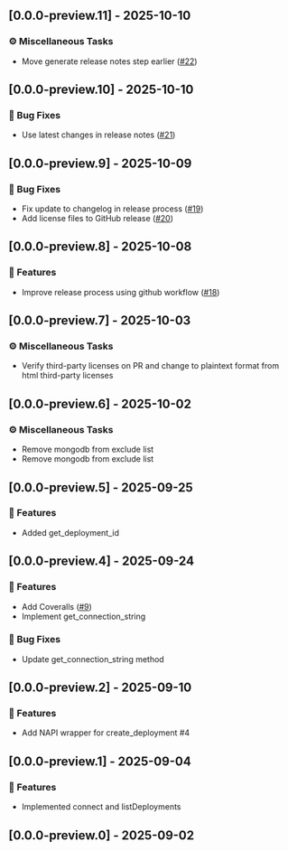 ## [0.0.0-preview.11] - 2025-10-10

### ⚙️ Miscellaneous Tasks

- Move generate release notes step earlier ([#22](https://github.com/mongodb-js/atlas-local-lib-js/pull/22))
## [0.0.0-preview.10] - 2025-10-10

### 🐛 Bug Fixes

- Use latest changes in release notes ([#21](https://github.com/mongodb-js/atlas-local-lib-js/pull/21))
## [0.0.0-preview.9] - 2025-10-09

### 🐛 Bug Fixes

- Fix update to changelog in release process ([#19](https://github.com/mongodb-js/atlas-local-lib-js/pull/19))
- Add license files to GitHub release ([#20](https://github.com/mongodb-js/atlas-local-lib-js/pull/20))
## [0.0.0-preview.8] - 2025-10-08

### 🚀 Features

- Improve release process using github workflow ([#18](https://github.com/mongodb-js/atlas-local-lib-js/pull/18))
## [0.0.0-preview.7] - 2025-10-03

### ⚙️ Miscellaneous Tasks

- Verify third-party licenses on PR and change to plaintext format from html third-party licenses
## [0.0.0-preview.6] - 2025-10-02

### ⚙️ Miscellaneous Tasks

- Remove mongodb from exclude list
- Remove mongodb from exclude list
## [0.0.0-preview.5] - 2025-09-25

### 🚀 Features

- Added get_deployment_id
## [0.0.0-preview.4] - 2025-09-24

### 🚀 Features

- Add Coveralls ([#9](https://github.com/mongodb-js/atlas-local-lib-js/pull/9))
- Implement get_connection_string

### 🐛 Bug Fixes

- Update get_connection_string method
## [0.0.0-preview.2] - 2025-09-10

### 🚀 Features

- Add NAPI wrapper for create_deployment #4
## [0.0.0-preview.1] - 2025-09-04

### 🚀 Features

- Implemented connect and listDeployments
## [0.0.0-preview.0] - 2025-09-02
